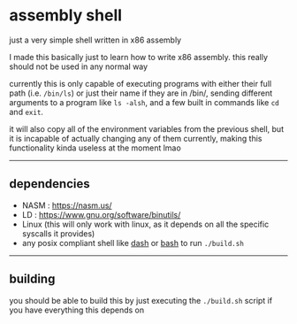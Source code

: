 # assembly shell
just a very simple shell written in x86 assembly  
  
I made this basically just to learn how to write x86 assembly. this really should not be used in any normal way  
  
currently this is only capable of executing programs with either their full path (i.e. `/bin/ls`) or just their name if they are in /bin/, sending different arguments to a program like `ls -alsh`, and a few built in commands like `cd` and `exit`.  

it will also copy all of the environment variables from the previous shell, but it is incapable of actually changing any of them currently, making this functionality kinda useless at the moment lmao  
  
---

## dependencies
 - NASM : <https://nasm.us/>  
 - LD : <https://www.gnu.org/software/binutils/>  
 - Linux (this will only work with linux, as it depends on all the specific syscalls it provides)  
 - any posix compliant shell like [dash](http://gondor.apana.org.au/~herbert/dash/) or [bash](https://www.gnu.org/software/bash/) to run `./build.sh`  

---

## building

you should be able to build this by just executing the `./build.sh` script if you have everything this depends on  
